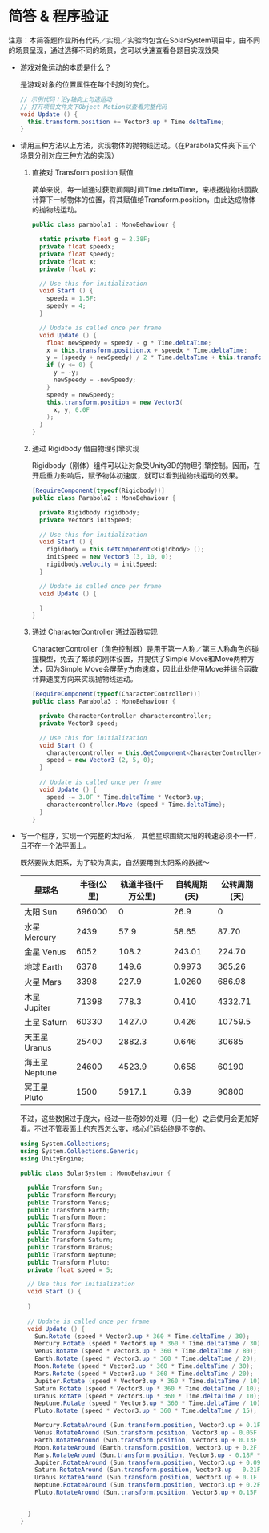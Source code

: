 # 简答 & 程序验证

注意：本简答题作业所有代码／实现／实验均包含在SolarSystem项目中，由不同的场景呈现，通过选择不同的场景，您可以快速查看各题目实现效果

- 游戏对象运动的本质是什么？

  是游戏对象的位置属性在每个时刻的变化。

  ```cs
  // 示例代码：沿y轴向上匀速运动
  // 打开项目文件夹下Object Motion以查看完整代码
  void Update () {
    this.transform.position += Vector3.up * Time.deltaTime;
  }
  ```

- 请用三种方法以上方法，实现物体的抛物线运动。（在Parabola文件夹下三个场景分别对应三种方法的实现）

  1. 直接对 Transform.position 赋值

      简单来说，每一帧通过获取间隔时间Time.deltaTime，来根据抛物线函数计算下一帧物体的位置，将其赋值给Transform.position，由此达成物体的抛物线运动。

      ```cs
      public class parabola1 : MonoBehaviour {

        static private float g = 2.38F;
        private float speedx;
        private float speedy;
        private float x;
        private float y;

        // Use this for initialization
        void Start () {
          speedx = 1.5F;
          speedy = 4;
        }

        // Update is called once per frame
        void Update () {
          float newSpeedy = speedy - g * Time.deltaTime;
          x = this.transform.position.x + speedx * Time.deltaTime;
          y = (speedy + newSpeedy) / 2 * Time.deltaTime + this.transform.position.y;
          if (y <= 0) {
            y = -y;
            newSpeedy = -newSpeedy;
          }
          speedy = newSpeedy;
          this.transform.position = new Vector3(
            x, y, 0.0F
          );
        }
      }
      ```
  1. 通过 Rigidbody 借由物理引擎实现

      Rigidbody（刚体）组件可以让对象受Unity3D的物理引擎控制。因而，在开启重力影响后，赋予物体初速度，就可以看到抛物线运动的效果。

      ```cs
      [RequireComponent(typeof(Rigidbody))]
      public class Parabola2 : MonoBehaviour {

        private Rigidbody rigidbody;
        private Vector3 initSpeed;

        // Use this for initialization
        void Start () {
          rigidbody = this.GetComponent<Rigidbody> ();
          initSpeed = new Vector3 (3, 10, 0);
          rigidbody.velocity = initSpeed;
        }

        // Update is called once per frame
        void Update () {

        }
      }
      ```

  1. 通过 CharacterController 通过函数实现

      CharacterController（角色控制器）是用于第一人称／第三人称角色的碰撞模型，免去了繁琐的刚体设置，并提供了Simple Move和Move两种方法，因为Simple Move会屏蔽y方向速度，因此此处使用Move并结合函数计算速度方向来实现抛物线运动。

      ```cs
      [RequireComponent(typeof(CharacterController))]
      public class Parabola3 : MonoBehaviour {

        private CharacterController charactercontroller;
        private Vector3 speed;

        // Use this for initialization
        void Start () {
          charactercontroller = this.GetComponent<CharacterController> ();
          speed = new Vector3 (2, 5, 0);
        }

        // Update is called once per frame
        void Update () {
          speed -= 3.0F * Time.deltaTime * Vector3.up;
          charactercontroller.Move (speed * Time.deltaTime);
        }
      }
      ```

- 写一个程序，实现一个完整的太阳系， 其他星球围绕太阳的转速必须不一样，且不在一个法平面上。

  既然要做太阳系，为了较为真实，自然要用到太阳系的数据～

  |星球名|半径(公里)|轨道半径(千万公里)|自转周期(天)|公转周期(天)
  |-|-|-|-|-|
  |太阳 Sun|696000|0|26.9|0
  |水星 Mercury|2439|57.9|58.65|87.70
  |金星 Venus|6052|108.2|243.01|224.70
  |地球 Earth|6378|149.6|0.9973|365.26
  |火星 Mars|3398|227.9|1.0260|686.98
  |木星 Jupiter|71398|778.3|0.410|4332.71
  |土星 Saturn|60330|1427.0|0.426|10759.5
  |天王星 Uranus|25400|2882.3|0.646|30685
  |海王星 Neptune|24600|4523.9|0.658|60190
  |冥王星 Pluto|1500|5917.1|6.39|90800

  不过，这些数据过于庞大，经过一些奇妙的处理（归一化）之后使用会更加好看。不过不管表面上的东西怎么变，核心代码始终是不变的。

  ```cs
  using System.Collections;
  using System.Collections.Generic;
  using UnityEngine;

  public class SolarSystem : MonoBehaviour {

    public Transform Sun;
    public Transform Mercury;
    public Transform Venus;
    public Transform Earth;
    public Transform Moon;
    public Transform Mars;
    public Transform Jupiter;
    public Transform Saturn;
    public Transform Uranus;
    public Transform Neptune;
    public Transform Pluto;
    private float speed = 5;

    // Use this for initialization
    void Start () {
      
    }
    
    // Update is called once per frame
    void Update () {
      Sun.Rotate (speed * Vector3.up * 360 * Time.deltaTime / 30);
      Mercury.Rotate (speed * Vector3.up * 360 * Time.deltaTime / 30);
      Venus.Rotate (speed * Vector3.up * 360 * Time.deltaTime / 80);
      Earth.Rotate (speed * Vector3.up * 360 * Time.deltaTime / 20);
      Moon.Rotate (speed * Vector3.up * 360 * Time.deltaTime / 30);
      Mars.Rotate (speed * Vector3.up * 360 * Time.deltaTime / 20);
      Jupiter.Rotate (speed * Vector3.up * 360 * Time.deltaTime / 10);
      Saturn.Rotate (speed * Vector3.up * 360 * Time.deltaTime / 10);
      Uranus.Rotate (speed * Vector3.up * 360 * Time.deltaTime / 10);
      Neptune.Rotate (speed * Vector3.up * 360 * Time.deltaTime / 10);
      Pluto.Rotate (speed * Vector3.up * 360 * Time.deltaTime / 15);

      Mercury.RotateAround (Sun.transform.position, Vector3.up + 0.1F * Vector3.left, speed * 360 * Time.deltaTime / 87);
      Venus.RotateAround (Sun.transform.position, Vector3.up - 0.05F * Vector3.left, speed * 360 * Time.deltaTime / 224);
      Earth.RotateAround (Sun.transform.position, Vector3.up + 0.13F * Vector3.left, speed * 360 * Time.deltaTime / 365);
      Moon.RotateAround (Earth.transform.position, Vector3.up + 0.2F * Vector3.left, speed * 360 * Time.deltaTime / 30);
      Mars.RotateAround (Sun.transform.position, Vector3.up - 0.18F * Vector3.left, speed * 360 * Time.deltaTime / 687);
      Jupiter.RotateAround (Sun.transform.position, Vector3.up + 0.09F * Vector3.left, speed * 360 * Time.deltaTime / 1000);
      Saturn.RotateAround (Sun.transform.position, Vector3.up - 0.21F * Vector3.left, speed * 360 * Time.deltaTime / 1300);
      Uranus.RotateAround (Sun.transform.position, Vector3.up + 0.1F * Vector3.left, speed * 360 * Time.deltaTime / 1500);
      Neptune.RotateAround (Sun.transform.position, Vector3.up + 0.2F * Vector3.left, speed * 360 * Time.deltaTime / 1800);
      Pluto.RotateAround (Sun.transform.position, Vector3.up + 0.15F * Vector3.left, speed * 360 * Time.deltaTime / 2000);


    }
  }
  ```
